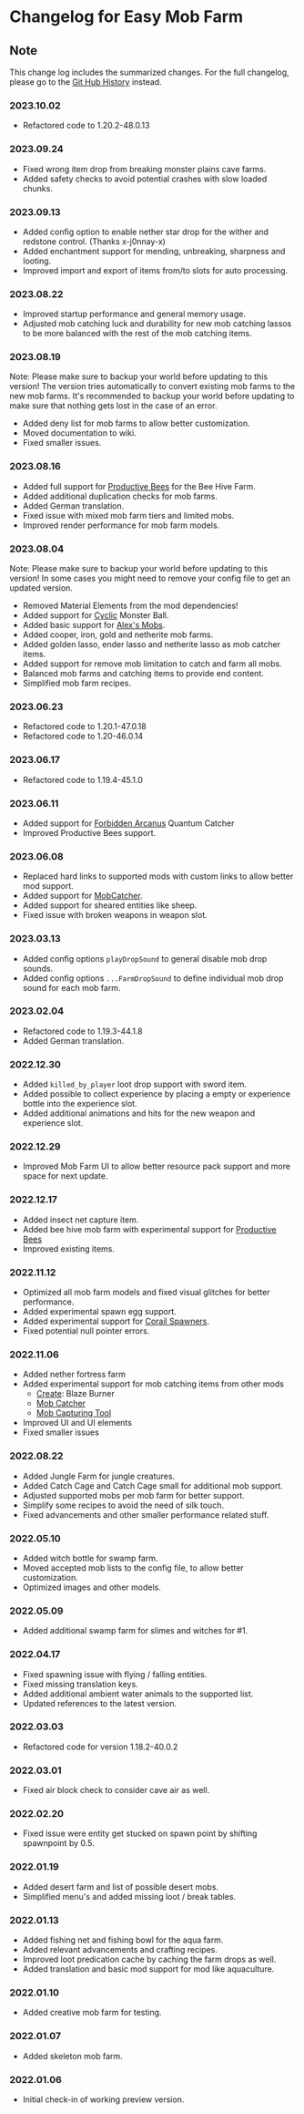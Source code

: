 # Changelog for Easy Mob Farm

## Note

This change log includes the summarized changes.
For the full changelog, please go to the [Git Hub History][history] instead.

### 2023.10.02

- Refactored code to 1.20.2-48.0.13

### 2023.09.24

- Fixed wrong item drop from breaking monster plains cave farms.
- Added safety checks to avoid potential crashes with slow loaded chunks.

### 2023.09.13

- Added config option to enable nether star drop for the wither and redstone control. (Thanks x-j0nnay-x)
- Added enchantment support for mending, unbreaking, sharpness and looting.
- Improved import and export of items from/to slots for auto processing.

### 2023.08.22

- Improved startup performance and general memory usage.
- Adjusted mob catching luck and durability for new mob catching lassos to be more balanced with the rest of the mob catching items.

### 2023.08.19

Note: Please make sure to backup your world before updating to this version!
The version tries automatically to convert existing mob farms to the new mob farms.
It's recommended to backup your world before updating to make sure that nothing gets lost in the case of an error.

- Added deny list for mob farms to allow better customization.
- Moved documentation to wiki.
- Fixed smaller issues.

### 2023.08.16

- Added full support for [Productive Bees](https://www.curseforge.com/minecraft/mc-mods/productivebees) for the Bee Hive Farm.
- Added additional duplication checks for mob farms.
- Added German translation.
- Fixed issue with mixed mob farm tiers and limited mobs.
- Improved render performance for mob farm models.

### 2023.08.04

Note: Please make sure to backup your world before updating to this version!
In some cases you might need to remove your config file to get an updated version.

- Removed Material Elements from the mod dependencies!
- Added support for [Cyclic](https://www.curseforge.com/minecraft/mc-mods/cyclic) Monster Ball.
- Added basic support for [Alex's Mobs](https://www.curseforge.com/minecraft/mc-mods/alexs-mobs).
- Added cooper, iron, gold and netherite mob farms.
- Added golden lasso, ender lasso and netherite lasso as mob catcher items.
- Added support for remove mob limitation to catch and farm all mobs.
- Balanced mob farms and catching items to provide end content.
- Simplified mob farm recipes.

### 2023.06.23

- Refactored code to 1.20.1-47.0.18
- Refactored code to 1.20-46.0.14

### 2023.06.17

- Refactored code to 1.19.4-45.1.0

### 2023.06.11

- Added support for [Forbidden Arcanus](https://www.curseforge.com/minecraft/mc-mods/forbidden-arcanus) Quantum Catcher
- Improved Productive Bees support.

### 2023.06.08

- Replaced hard links to supported mods with custom links to allow better mod support.
- Added support for [MobCatcher](https://www.curseforge.com/minecraft/mc-mods/mob-catcher).
- Added support for sheared entities like sheep.
- Fixed issue with broken weapons in weapon slot.

### 2023.03.13

- Added config options `playDropSound` to general disable mob drop sounds.
- Added config options `...FarmDropSound` to define individual mob drop sound for each mob farm.

### 2023.02.04

- Refactored code to 1.19.3-44.1.8
- Added German translation.

### 2022.12.30

- Added `killed_by_player` loot drop support with sword item.
- Added possible to collect experience by placing a empty or experience bottle into the experience slot.
- Added additional animations and hits for the new weapon and experience slot.

### 2022.12.29

- Improved Mob Farm UI to allow better resource pack support and more space for next update.

### 2022.12.17

- Added insect net capture item.
- Added bee hive mob farm with experimental support for [Productive Bees](https://www.curseforge.com/minecraft/mc-mods/productivebees)
- Improved existing items.

### 2022.11.12

- Optimized all mob farm models and fixed visual glitches for better performance.
- Added experimental spawn egg support.
- Added experimental support for [Corail Spawners](https://www.curseforge.com/minecraft/mc-mods/corail-spawners).
- Fixed potential null pointer errors.

### 2022.11.06

- Added nether fortress farm
- Added experimental support for mob catching items from other mods
  - [Create](https://www.curseforge.com/minecraft/mc-mods/create): Blaze Burner
  - [Mob Catcher](https://www.curseforge.com/minecraft/mc-mods/mob-catcher-fabric)
  - [Mob Capturing Tool](https://www.curseforge.com/minecraft/mc-mods/mob-capturing-tool)
- Improved UI and UI elements
- Fixed smaller issues

### 2022.08.22

- Added Jungle Farm for jungle creatures.
- Added Catch Cage and Catch Cage small for additional mob support.
- Adjusted supported mobs per mob farm for better support.
- Simplify some recipes to avoid the need of silk touch.
- Fixed advancements and other smaller performance related stuff.

### 2022.05.10

- Added witch bottle for swamp farm.
- Moved accepted mob lists to the config file, to allow better customization.
- Optimized images and other models.

### 2022.05.09

- Added additional swamp farm for slimes and witches for #1.

### 2022.04.17

- Fixed spawning issue with flying / falling entities.
- Fixed missing translation keys.
- Added additional ambient water animals to the supported list.
- Updated references to the latest version.

### 2022.03.03

- Refactored code for version 1.18.2-40.0.2

### 2022.03.01

- Fixed air block check to consider cave air as well.

### 2022.02.20

- Fixed issue were entity get stucked on spawn point by shifting spawnpoint by 0.5.

### 2022.01.19

- Added desert farm and list of possible desert mobs.
- Simplified menu's and added missing loot / break tables.

### 2022.01.13

- Added fishing net and fishing bowl for the aqua farm.
- Added relevant advancements and crafting recipes.
- Improved loot predication cache by caching the farm drops as well.
- Added translation and basic mod support for mod like aquaculture.

### 2022.01.10

- Added creative mob farm for testing.

### 2022.01.07

- Added skeleton mob farm.

### 2022.01.06

- Initial check-in of working preview version.

[history]: https://github.com/MarkusBordihn/BOs-Easy-Mob-Farm/commits/
